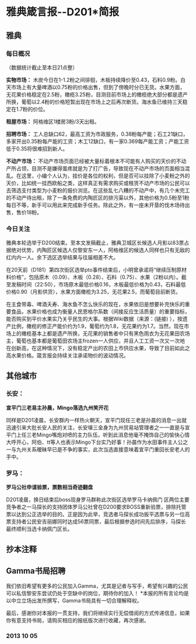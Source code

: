 # 雅典箴言报--D201*简报

## **雅典**

### **每日概况**

（数据统计截止至本日21点整） 

**实物市场：** 木炭今日在1-1.2粉之间徘徊，木板持续降价至0.43，石料0.9粉。白天市场上有大量啤酒以0.75粉的价格出售，但到了傍晚时分已无货。水果方面，无花果价格稳定在2.5粉，橄榄3.25粉，目测目前市场上的橄榄绝大部分都是遗产所换，葡萄以2.4粉的价格短暂出现在市场上之后再次断货。海水鱼已维持三天稳定在1.7粉的价位。 

**租屋市场：** 阿格维区1楼房3粉/3天出租。 

**招聘市场：** 工人总缺口62，最高工资为市政服务，0.38粉每产能；石工21缺口，多家开出0.35粉每产能的工资；木工12缺口，有一家0.369每产能工资；产能工资低于0.35将很难招到新人。

**不动产市场：** 不动产市场页面已经被大量标着根本不可能有人购买的天价的不动产所占领，目测不是嫌得蛋疼就是为了打广告，导致现在不动产市场的页面相当混乱。在这里，小编个人认为，挂价是各位的权利，但是否可以挂除了小麦粉之外的天价，比如统一挂西欧船之类，这样真正有需求购买或租赁不动产市场的公民可以去筛选支付类型为小麦粉的报价浏览。在这些乱七八糟的不动产中，有几个未完工的不动产待出租，除了一条免费的内陶匠区的排污渠以外，其他价格为0.5粉至1粉每日不等，新手可以用此来完成新手任务。除此之外，有一座未开垦的伐木场待出售，售价18粉。

### **今日关注**

雅典本轮选举于D200结束。至本文发稿截止，雅典卫城区长候选人月影以63票占据绝对优势，内陶匠区候选人仅黎安东一人，阿格维区的候选人同样也只有无敌的红内内一人。余下选区选举结果与往届相差不大。

在20天前（D181）第四次街区选举pto事件结束后，小明曾承诺将“继续压制原材料价格”，包括原木（0.09）、木板（0.28）、石料（0.75）、水果（2粉以内）。截至发稿时间（22:50），市场原木最低价格0.16，木板最低价格为0.43，石料最低价格0.90（月影供货），水果方面橄榄为3.25，无花果2.5，而葡萄目前断货。 

在主食带毒、啤酒夭寿、海水鱼不怎么快乐的现在，水果依旧是想要补充快乐的重要食品，水果价格也成为衡量人民恩格尔系数（间接反应生活质量）的重要指标，能否购买到平价水果实乃关乎民生的大事。根据Wiki数据（来源：(链接) ），按遗产比例，橄榄的修正产能价约为1.9，葡萄约为1.8，无花果约为1.7。当然，现在市场上的橄榄基本上都是遗产所换，无花果的销售者中只有黑色雨衣为无花果田农场主，葡萄也基本都是葡萄田农场主frozen一人供应，并且人工工资一次又一次地在创新高，在这种情况下，没有稳定产出的农田上市供应水果，导致了目前如此之高水果价格。箴言报会持续关注承诺物价的波动情况。

## **其他城市**

### **长安：**

**宣平门三老易主孙晨，Mingo落选九州笑开花**

同样是D201凌晨，长安群内一样热火朝天，宣平门现任三老是孙晨的消息一出就迅速引来大批长安人民的关注，长安壕三金身为九州贸易站管理者之一一直是与宣平门上任三老Mingo嘴炮对喷的主力队伍，听到此消息他毫不掩饰自己的愉快心情大呼开心，阿伯、tt等人也表示Mingo下台实乃好事！孙晨作为水田事件主人公之一与九州关系暧昧早已是不争的事实，此次当选直接意味着宣平门重回长安老人的手中。

### **罗马：**

**罗马公社申请验票，票数相当奇迹翻盘**

D201凌晨，换日结束后boss现身罗马群称此次街区选举罗马卡纳佩门 
区两位主要竞争者之一马探长的支持团体罗马公社曾在D200要求BOSS重新验票，排除托管票以达到公正选举的目的。正是因为此举，竞选者马探长成功扳平选票与另一位高票支持者公民安吉丽娜同时达成56票同票，最后根据参选时间先后排序，马探长最终顺利当选卡纳佩门区长。

## 抄本注释

## Gamma书局招聘 

我们依旧希望有更多的公民加入Gamma，尤其是记者与写手，希望有兴趣的公民可以私信黎安东尝试仍处于空缺中的岗位，期待你的加入！
*本报的所有言论均是以中立立场出发所撰写，Gamma书局具有一切合理解释权。

最后，感谢你对本报的一贯支持，我们将继续实行无偿借阅的方式传递信息，如果你有意支持书局，请购买相应的报纸版次进行收藏，再次感谢。

### 2013 10 05